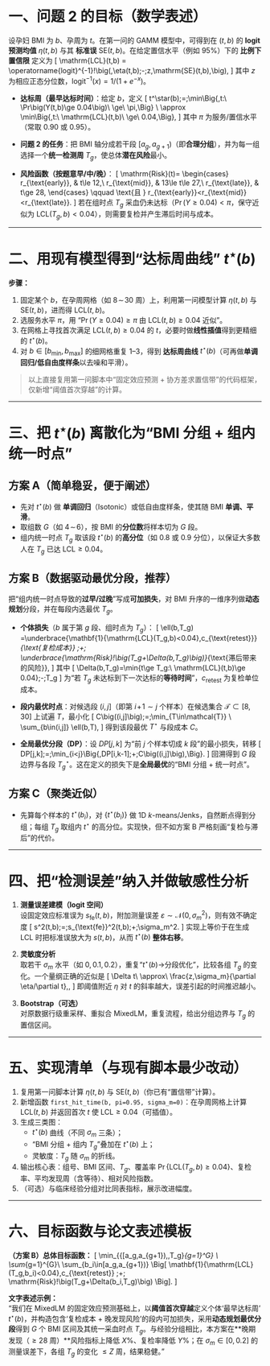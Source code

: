 # 一、问题 2 的目标（数学表述）

设孕妇 BMI 为 $b$、孕周为 $t$。在第一问的 GAMM 模型中，可得到在 $(t,b)$ 的 **logit 预测均值** $\eta(t,b)$ 与其 **标准误** $\mathrm{SE}(t,b)$。在给定置信水平（例如 $95\%$）下的 **比例下置信限** 定义为
\[
\mathrm{LCL}(t,b)
= \operatorname{logit}^{-1}\!\big(\,\eta(t,b)\;-\;z\,\mathrm{SE}(t,b)\,\big),
\]
其中 $z$ 为相应正态分位数，$\operatorname{logit}^{-1}(x)=1/(1+e^{-x})$。

- **达标周（最早达标时间）**：给定 $b$，定义
\[
t^\star(b)\;=\;\min\Big\{\,t:\ \Pr\big(Y(t,b)\ge 0.04\big)\ \ge\ \pi\,\Big\}
\ \approx\
\min\Big\{\,t:\ \mathrm{LCL}(t,b)\ \ge\ 0.04\,\Big\},
\]
其中 $\pi$ 为服务/置信水平（常取 $0.90$ 或 $0.95$）。

- **问题 2 的任务**：把 BMI 轴分成若干段 $[a_g,a_{g+1})$（即**合理分组**），并为每一组选择一个**统一检测周** $T_g$，使总体**潜在风险**最小。

- **风险函数（按题意早/中/晚）**：
\[
\mathrm{Risk}(t)=
\begin{cases}
r_{\text{early}}, & t\le 12,\\
r_{\text{mid}},   & 13\le t\le 27,\\
r_{\text{late}},  & t\ge 28,
\end{cases}
\qquad
\text{且 } r_{\text{early}}<r_{\text{mid}}<r_{\text{late}}.
\]
若在组时点 $T_g$ 采血仍未达标（$\Pr(Y\ge 0.04)<\pi$，保守近似为 $\mathrm{LCL}(T_g,b)<0.04$），则需要复检并产生滞后时间与成本。

---

# 二、用现有模型得到“达标周曲线” $t^\star(b)$

**步骤：**
1. 固定某个 $b$，在孕周网格（如 $8\!\sim\!30$ 周）上，利用第一问模型计算 $\eta(t,b)$ 与 $\mathrm{SE}(t,b)$，进而得 $\mathrm{LCL}(t,b)$。
2. 选服务水平 $\pi$，用 “$\Pr(Y\ge 0.04)\ge\pi$ 由 $\mathrm{LCL}(t,b)\ge 0.04$ 近似”。
3. 在网格上寻找首次满足 $\mathrm{LCL}(t,b)\ge 0.04$ 的 $t$，必要时做**线性插值**得到更精细的 $t^\star(b)$。
4. 对 $b\in[b_{\min},b_{\max}]$ 的细网格重复 1–3，得到 **达标周曲线** $t^\star(b)$（可再做**单调回归/低自由度样条**以去噪和平滑）。

> 以上直接复用第一问脚本中“固定效应预测 + 协方差求置信带”的代码框架，仅新增“阈值首次穿越”的计算。

---

# 三、把 $t^\star(b)$ 离散化为“BMI 分组 + 组内统一时点”

## 方案 A（简单稳妥，便于阐述）
- 先对 $t^\star(b)$ 做 **单调回归**（Isotonic）或低自由度样条，使其随 BMI **单调、平滑**。
- 取组数 $G$（如 $4\!\sim\!6$），按 BMI 的**分位数**将样本切为 $G$ 段。
- 组内统一时点 $T_g$ 取该段 $t^\star(b)$ 的**高分位**（如 $0.8$ 或 $0.9$ 分位），以保证大多数人在 $T_g$ 已达 $\mathrm{LCL}\ge 0.04$。

## 方案 B（数据驱动最优分段，**推荐**）

把“组内统一时点导致的**过早/过晚**”写成**可加损失**，对 BMI 升序的一维序列做**动态规划**分段，并在每段内选最优 $T_g$。

- **个体损失**（$b$ 属于第 $g$ 段、组时点为 $T_g$）：
\[
\ell(b,T_g)
=\underbrace{\mathbf{1}\{\mathrm{LCL}(T_g,b)<0.04\}\,c_{\text{retest}}}_{\text{复检成本}}
\;+\;
\underbrace{\mathrm{Risk}\!\big(T_g+\Delta(b,T_g)\big)}_{\text{滞后带来的风险}},
\]
其中
\[
\Delta(b,T_g)=\min\{t\ge T_g:\ \mathrm{LCL}(t,b)\ge 0.04\}\;-\;T_g
\]
为“若 $T_g$ 未达标到下一次达标的**等待时间**”，$c_{\text{retest}}$ 为复检单位成本。

- **段内最优时点**：对候选段 $(i,j]$（即第 $i\!+\!1\sim j$ 个样本）在候选集合 $\mathcal{T}\subset[8,30]$ 上试遍 $T$，最小化
\[
C\big((i,j]\big)\;=\;\min_{T\in\mathcal{T}} \ \sum_{b\in(i,j]} \ell(b,T),
\]
得到该段最优 $T^\star$ 与段成本 $C$。

- **全局最优分段（DP）**：设 $DP[j,k]$ 为“前 $j$ 个样本切成 $k$ 段”的最小损失，转移
\[
DP[j,k]\;=\;\min_{i<j}\Big\{\,DP[i,k-1]\;+\;C\big((i,j]\big)\,\Big\}.
\]
回溯得到 $G$ 段边界与各段 $T_g^\star$。这在定义的损失下是**全局最优**的“BMI 分组 + 统一时点”。

## 方案 C（聚类近似）
- 先算每个样本的 $t^\star(b_i)$，对 $\{t^\star(b_i)\}$ 做 1D $k$-means/Jenks，自然断点得到分组；每组 $T_g$ 取组内 $t^\star$ 的高分位。实现快，但不如方案 B 严格刻画“复检与滞后”的代价。

---

# 四、把“检测误差”纳入并做敏感性分析

1. **测量误差建模（logit 空间）**  
设固定效应标准误为 $s_{\text{fe}}(t,b)$，附加测量误差 $\varepsilon\sim\mathcal{N}(0,\sigma_m^2)$，则有效不确定度
\[
s^2(t,b)\;=\;s_{\text{fe}}^2(t,b)\;+\;\sigma_m^2.
\]
实现上等价于在生成 $\mathrm{LCL}$ 时把标准误放大为 $s(t,b)$，从而 $t^\star(b)$ **整体右移**。

2. **灵敏度分析**  
取若干 $\sigma_m$ 水平（如 $0,\,0.1,\,0.2$），重复“$t^\star(b)$→分段优化”，比较各组 $T_g$ 的变化。一个量纲正确的近似是
\[
\Delta t\ \approx\ \frac{z\,\sigma_m}{\partial \eta/\partial t}\,,
\]
即阈值附近 $\eta$ 对 $t$ 的斜率越大，误差引起的时间推迟越小。

3. **Bootstrap（可选）**  
对原数据行级重采样、重拟合 MixedLM，重复流程，给出分组边界与 $T_g$ 的置信区间。

---

# 五、实现清单（与现有脚本最少改动）

1. 复用第一问脚本计算 $\eta(t,b)$ 与 $\mathrm{SE}(t,b)$（你已有“置信带”计算）。  
2. 新增函数 `first_hit_time(b, pi=0.95, sigma_m=0)`：在孕周网格上计算 $\mathrm{LCL}(t,b)$ 并返回首次 $t$ 使 $\mathrm{LCL}\ge 0.04$（可插值）。  
3. 生成三类图：  
   - $t^\star(b)$ 曲线（不同 $\sigma_m$ 三条）；  
   - “BMI 分组 + 组内 $T_g$”叠加在 $t^\star(b)$ 上；  
   - 灵敏度：$T_g$ 随 $\sigma_m$ 的折线。  
4. 输出核心表：组号、BMI 区间、$T_g$、覆盖率 $\Pr\{\mathrm{LCL}(T_g,b)\ge 0.04\}$、复检率、平均发现周（含等待）、相对风险指数。  
5. （可选）与临床经验分组对比同表指标，展示改进幅度。

---

# 六、目标函数与论文表述模板

**（方案 B）总体目标函数：**
\[
\min_{\{[a_g,a_{g+1}),\,T_g\}_{g=1}^G}
\ \sum_{g=1}^{G}\ \sum_{b_i\in[a_g,a_{g+1})}
\Big[
\mathbf{1}\{\mathrm{LCL}(T_g,b_i)<0.04\}\,c_{\text{retest}}
\;+\;
\mathrm{Risk}\!\big(T_g+\Delta(b_i,T_g)\big)
\Big].
\]

**文字表述示例：**  
“我们在 MixedLM 的固定效应预测基础上，以**阈值首次穿越**定义个体‘最早达标周’ $t^\star(b)$，并构造包含‘复检成本 + 晚发现风险’的段内可加损失，采用**动态规划最优分段**得到 $G$ 个 BMI 区间及其统一采血时点 $T_g$。与经验分组相比，本方案在**晚期发现（$\ge 28$ 周）**风险指标上降低 $X\%$、复检率降低 $Y\%$；在 $\sigma_m\in[0,0.2]$ 的测量误差下，各组 $T_g$ 的变化 $\le Z$ 周，结果稳健。”
